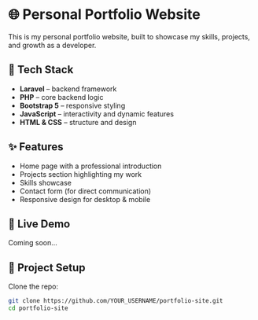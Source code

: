 # 🌐 Personal Portfolio Website

This is my personal portfolio website, built to showcase my skills, projects, and growth as a developer.  

## 🚀 Tech Stack
- **Laravel** – backend framework  
- **PHP** – core backend logic  
- **Bootstrap 5** – responsive styling  
- **JavaScript** – interactivity and dynamic features  
- **HTML & CSS** – structure and design  

## ✨ Features
- Home page with a professional introduction  
- Projects section highlighting my work  
- Skills showcase  
- Contact form (for direct communication)  
- Responsive design for desktop & mobile  

## 🔗 Live Demo
Coming soon...

## 📂 Project Setup
Clone the repo:
```bash
git clone https://github.com/YOUR_USERNAME/portfolio-site.git
cd portfolio-site
